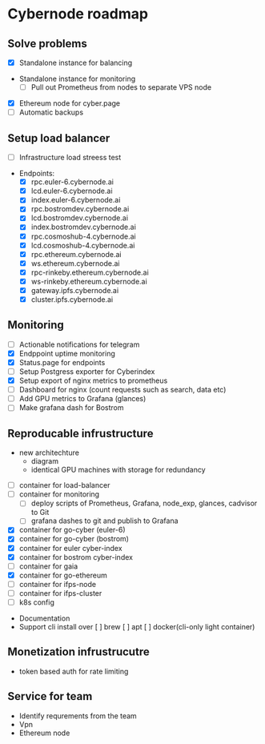 # Сybernode roadmap

## Solve problems

- [x] Standalone instance for balancing
- Standalone instance for monitoring
    - [ ] Pull out Prometheus from nodes to separate VPS node
- [x] Ethereum node for cyber.page
- [ ] Automatic backups
 
## Setup load balancer

- [ ] Infrastructure load streess test 

- Endpoints:
    - [x] rpc.euler-6.cybernode.ai
    - [x] lcd.euler-6.cybernode.ai
    - [x] index.euler-6.cybernode.ai
    - [x] rpc.bostromdev.cybernode.ai
    - [x] lcd.bostromdev.cybernode.ai
    - [x] index.bostromdev.cybernode.ai
    - [x] rpc.cosmoshub-4.cybernode.ai
    - [x] lcd.cosmoshub-4.cybernode.ai
    - [x] rpc.ethereum.cybernode.ai
    - [x] ws.ethereum.cybernode.ai
    - [x] rpc-rinkeby.ethereum.cybernode.ai
    - [x] ws-rinkeby.ethereum.cybernode.ai
    - [x] gateway.ipfs.cybernode.ai
    - [x] cluster.ipfs.cybernode.ai

## Monitoring

- [ ] Actionable notifications for telegram
- [x] Endppoint uptime monitoring
- [x] Status.page for endpoints
- [ ] Setup Postgress exporter for Cyberindex
- [x] Setup export of nginx metrics to prometheus
- [ ] Dashboard for nginx (count requests such as search, data etc)
- [ ] Add GPU metrics to Grafana (glances)
- [ ] Make grafana dash for Bostrom

## Reproducable infrustructure

- new architechture
    - diagram
    - identical GPU machines with storage for redundancy
- [ ] container for load-balancer
- [ ] container for monitoring
    - [ ] deploy scripts of Prometheus, Grafana, node_exp, glances, cadvisor to Git
    - [ ] grafana dashes to git and publish to Grafana
- [x] container for go-cyber (euler-6)
- [x] container for go-cyber (bostrom)
- [x] container for euler cyber-index
- [x] container for bostrom cyber-index
- [ ] container for gaia
- [x] container for go-ethereum
- [ ] container for ifps-node
- [ ] container for ifps-cluster
- [ ] k8s config
- Documentation
- Support cli install over
    [ ] brew
    [ ] apt
    [ ] docker(cli-only light container)

## Monetization infrustrucutre

- token based auth for rate limiting

## Service for team

- Identify requrements from the team
- Vpn
- Ethereum node
